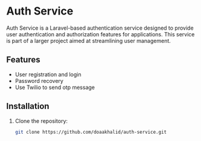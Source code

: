 # Auth Service

Auth Service is a Laravel-based authentication service designed to provide user authentication and authorization features for applications. This service is part of a larger project aimed at streamlining user management.

## Features

- User registration and login
- Password recovery
- Use Twilio to send otp message

## Installation

1. Clone the repository:
   ```bash
   git clone https://github.com/doaakhalid/auth-service.git
